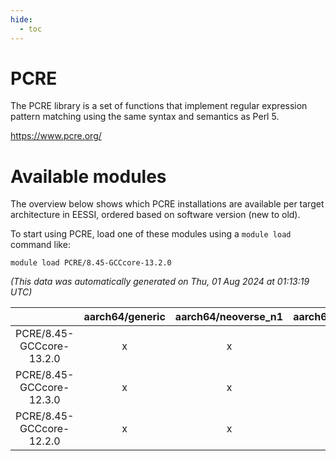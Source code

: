 ```yaml
---
hide:
  - toc
---
```


PCRE
====


The PCRE library is a set of functions that implement regular expression pattern matching using the same syntax and semantics as Perl 5.

https://www.pcre.org/
# Available modules


The overview below shows which PCRE installations are available per target architecture in EESSI, ordered based on software version (new to old).

To start using PCRE, load one of these modules using a `module load` command like:

```shell
module load PCRE/8.45-GCCcore-13.2.0
```

*(This data was automatically generated on Thu, 01 Aug 2024 at 01:13:19 UTC)*  

| |aarch64/generic|aarch64/neoverse_n1|aarch64/neoverse_v1|x86_64/generic|x86_64/amd/zen2|x86_64/amd/zen3|x86_64/intel/haswell|x86_64/intel/skylake_avx512|
| :---: | :---: | :---: | :---: | :---: | :---: | :---: | :---: | :---: |
|PCRE/8.45-GCCcore-13.2.0|x|x|x|x|x|x|x|x|
|PCRE/8.45-GCCcore-12.3.0|x|x|x|x|x|x|x|x|
|PCRE/8.45-GCCcore-12.2.0|x|x|x|x|x|x|x|x|
